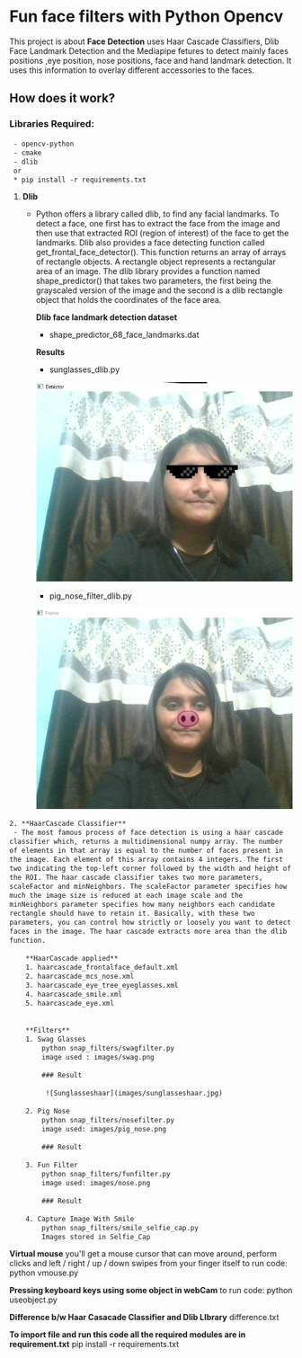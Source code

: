 # Fun face filters with Python Opencv

This project is about **Face Detection** uses Haar Cascade Classifiers, Dlib Face Landmark Detection and the Mediapipe fetures to detect mainly faces positions ,eye position, nose positions, face and hand landmark detection. It uses this information to overlay different accessories to the faces.

## How does it work?

 ### Libraries Required:
     - opencv-python
     - cmake
     - dlib
     or 
     * pip install -r requirements.txt

     
  1. **Dlib**
     - Python offers a library called dlib, to find any facial landmarks. To detect a face, one first has to extract the face from the image and then use that extracted ROI (region of interest) of the face to get the landmarks. Dlib also provides a face detecting function called get_frontal_face_detector(). This function returns an array of arrays of rectangle objects. A rectangle object represents a rectangular area of an image. The dlib library provides a function named shape_predictor() that takes two parameters, the first being the grayscaled version of the image and the second is a dlib rectangle object that holds the coordinates of the face area. 

        **Dlib face landmark detection dataset**
        - shape_predictor_68_face_landmarks.dat

        **Results**
        - sunglasses_dlib.py

        ![Myimg](images/myimg.jpg)
        

        - pig_nose_filter_dlib.py
        
        ![Myimg_dlib](images/myimg_dlib.jpg)

    
    2. **HaarCascade Classifier**
     - The most famous process of face detection is using a haar cascade classifier which, returns a multidimensional numpy array. The number of elements in that array is equal to the number of faces present in the image. Each element of this array contains 4 integers. The first two indicating the top-left corner followed by the width and height of the ROI. The haar cascade classifier takes two more parameters, scaleFactor and minNeighbors. The scaleFactor parameter specifies how much the image size is reduced at each image scale and the minNeighbors parameter specifies how many neighbors each candidate rectangle should have to retain it. Basically, with these two parameters, you can control how strictly or loosely you want to detect faces in the image. The haar cascade extracts more area than the dlib function.
       
        **HaarCascade applied**
        1. haarcascade_frontalface_default.xml
        2. haarcascade_mcs_nose.xml
        3. haarcascade_eye_tree_eyeglasses.xml
        4. haarcascade_smile.xml
        5. haarcascade_eye.xml


        **Filters**
        1. Swag Glasses
            python snap_filters/swagfilter.py
            image used : images/swag.png

            ### Result

             ![Sunglasseshaar](images/sunglasseshaar.jpg)
        
        2. Pig Nose
            python snap_filters/nosefilter.py
            image used: images/pig_nose.png

            ### Result
            
        3. Fun Filter
            python snap_filters/funfilter.py
            image used: images/nose.png

            ### Result

        4. Capture Image With Smile
            python snap_filters/smile_selfie_cap.py
            Images stored in Selfie_Cap


**Virtual mouse**
 you'll get a mouse cursor that can move around, perform clicks and left / right / up / down swipes from your finger itself
 to run code:
 python vmouse.py

**Pressing keyboard keys using some object in webCam**
to run code: 
python useobject.py

**Difference b/w Haar Casacade Classifier and Dlib LIbrary**
   difference.txt

**To import file and run this code all the required modules are in requirement.txt**
    pip install -r requirements.txt
    


